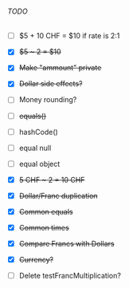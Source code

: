 ###### TODO
- [ ] $5 + 10 CHF = $10 if rate is 2:1
- [x] ~~$5 ~ 2 = $10~~
- [x] ~~Make "ammount" private~~
- [x] ~~Dollar side effects?~~
- [ ] Money rounding?
- [ ] ~~equals()~~
- [ ] hashCode()
- [ ] equal null
- [ ] equal object
- [x] ~~5 CHF ~ 2 = 10 CHF~~
- [x] ~~Dollar/Franc duplication~~
- [x] ~~Common equals~~
- [x] ~~Common times~~
- [x] ~~Compare Francs with Dollars~~
- [x] ~~Currency?~~
- [ ] Delete testFrancMultiplication?

